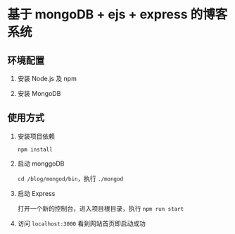 # 基于 mongoDB + ejs + express 的博客系统

## 环境配置
1. 安装 Node.js 及 npm

2. 安装 MongoDB

## 使用方式
1. 安装项目依赖

	`npm install` 

2. 启动 monggoDB

	`cd /blog/mongod/bin`，执行 `./mongod`

3. 启动 Express

	打开一个新的控制台，进入项目根目录，执行 `npm run start`

4. 访问 `localhost:3000` 看到网站首页即启动成功

